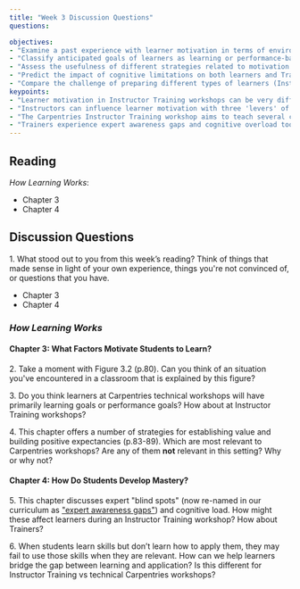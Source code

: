 ```yaml
---
title: "Week 3 Discussion Questions"
questions:

objectives:
- "Examine a past experience with learner motivation in terms of environment, efficacy, and value."
- "Classify anticipated goals of learners as learning or performance-based."
- "Assess the usefulness of different strategies related to motivation in Carpentries workshops."
- "Predict the impact of cognitive limitations on both learners and Trainers in Instructor Training workshops."
- "Compare the challenge of preparing different types of learners (Instructor trainees vs. technical) to transfer skills to usable contexts."
keypoints:
- "Learner motivation in Instructor Training workshops can be very different from the motivation we see in technical workshops."
- "Instructors can influence learner motivation with three 'levers' of value, expected efficacy, and a supportive environment."
- "The Carpentries Instructor Training workshop aims to teach several component skills of teaching. However, this does not guarantee that all skills will be actively used. Trainers can prepare trainees to bridge this gap by explicitly discussing application as well as supporting practice and feedback."
- "Trainers experience expert awareness gaps and cognitive overload too!"
---
```


## Reading
*How Learning Works*: 
- Chapter 3
- Chapter 4

## Discussion Questions
1\. What stood out to you from this week’s reading? Think of things that made sense in light of your own experience, things you're not convinced of, or questions that you have.
* Chapter 3
* Chapter 4

### _How Learning Works_
#### Chapter 3: What Factors Motivate Students to Learn?

2\. Take a moment with Figure 3.2 (p.80). Can you think of an situation you've encountered in a classroom that is explained 
by this figure?

3\. Do you think learners at Carpentries technical workshops will have primarily learning goals or performance goals? How about at Instructor Training workshops?

4\. This chapter offers a number of strategies for establishing value and building positive expectancies (p.83-89). Which are most relevant to Carpentries workshops? Are any of them **not** relevant in this setting? Why or why not?

#### Chapter 4: How Do Students Develop Mastery?
5\. This chapter discusses expert "blind spots" (now re-named in our curriculum as ["expert awareness gaps"](https://carpentries.github.io/instructor-training/03-expertise/index.html#expert-awareness-gap)) and cognitive load. 
How might these affect learners during an Instructor Training workshop? How about Trainers?

6\. When students learn skills but don’t learn how to apply them, they may fail to use those skills when they are relevant. 
How can we help learners bridge the gap between learning and application? Is this different for Instructor Training vs technical Carpentries workshops?


